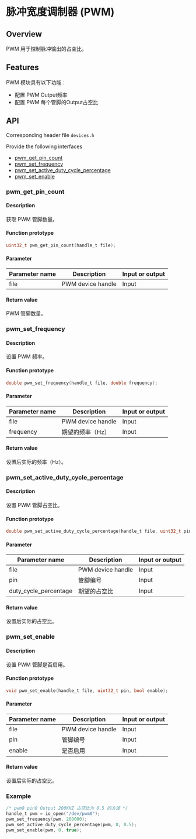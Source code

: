 # 脉冲宽度调制器 (PWM)

## Overview

PWM 用于控制脉冲输出的占空比。

## Features

PWM 模块具有以下功能：

- 配置 PWM Output频率
- 配置 PWM 每个管脚的Output占空比

## API

Corresponding header file `devices.h`

Provide the following interfaces

- [pwm\_get\_pin\_count](#pwmgetpincount)
- [pwm\_set\_frequency](#pwmsetfrequency)
- [pwm\_set\_active\_duty\_cycle\_percentage](#pwmsetactivedutycyclepercentage)
- [pwm\_set\_enable](#pwmsetenable)

### pwm\_get\_pin\_count

#### Description

获取 PWM 管脚数量。

#### Function prototype

```c
uint32_t pwm_get_pin_count(handle_t file);
```

#### Parameter

| Parameter name     |   Description         |  Input or output  |
| ----------- | -------------- | --------- |
| file        | PWM device handle    | Input      |

#### Return value

PWM 管脚数量。

### pwm\_set\_frequency

#### Description

设置 PWM 频率。

#### Function prototype

```c
double pwm_set_frequency(handle_t file, double frequency);
```

#### Parameter

| Parameter name    |   Description         |  Input or output  |
| ---------- | -------------- | --------- |
| file       | PWM device handle    | Input      |
| frequency  | 期望的频率（Hz） | Input      |

#### Return value

设置后实际的频率（Hz）。

### pwm\_set\_active\_duty\_cycle\_percentage

#### Description

设置 PWM 管脚占空比。

#### Function prototype

```c
double pwm_set_active_duty_cycle_percentage(handle_t file, uint32_t pin, double duty_cycle_percentage);
```

#### Parameter

| Parameter name    |   Description         |  Input or output  |
| ---------- | -------------- | --------- |
| file       | PWM device handle    | Input      |
| pin        | 管脚编号        | Input      |
| duty\_cycle\_percentage  | 期望的占空比 | Input      |

#### Return value

设置后实际的占空比。

### pwm\_set\_enable

#### Description

设置 PWM 管脚是否启用。

#### Function prototype

```c
void pwm_set_enable(handle_t file, uint32_t pin, bool enable);
```

#### Parameter

| Parameter name    |   Description         |  Input or output  |
| ---------- | -------------- | --------- |
| file       | PWM device handle    | Input      |
| pin        | 管脚编号        | Input      |
| enable     | 是否启用        | Input      |

#### Return value

设置后实际的占空比。

### Example

```c
/* pwm0 pin0 Output 200KHZ 占空比为 0.5 的方波 */
handle_t pwm = io_open("/dev/pwm0");
pwm_set_frequency(pwm, 200000);
pwm_set_active_duty_cycle_percentage(pwm, 0, 0.5);
pwm_set_enable(pwm, 0, true);
```